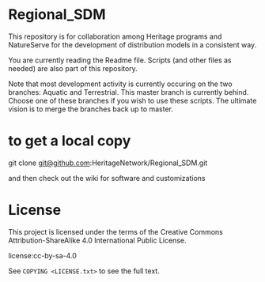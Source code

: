 # Regional_SDM

This repository is for collaboration among Heritage programs and NatureServe for the development of distribution models in a consistent way. 

You are currently reading the Readme file. Scripts (and other files as needed) are also part of this repository.

Note that most development activity is currently occuring on the two branches: Aquatic and Terrestrial. This master branch is currently behind. Choose one of these branches if you wish to use these scripts. The ultimate vision is to merge the branches back up to master. 

# to get a local copy

git clone git@github.com:HeritageNetwork/Regional_SDM.git

and then check out the wiki for software and customizations

License
=======
This project is licensed under the terms of the Creative Commons Attribution-ShareAlike 4.0 International Public
License.

license:cc-by-sa-4.0

See `COPYING <LICENSE.txt>` to see the full text.
